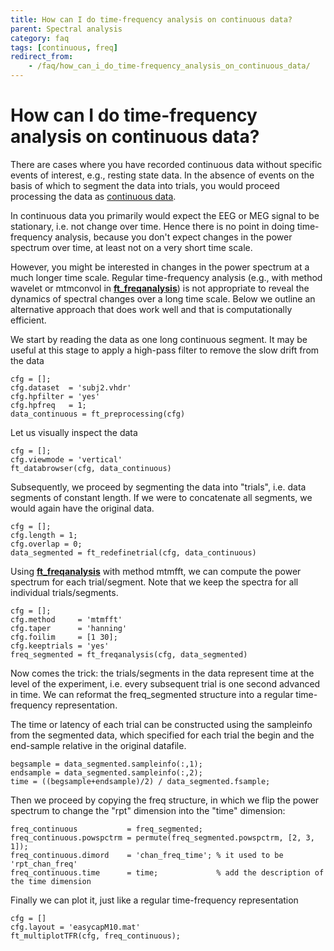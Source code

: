 ```yaml
---
title: How can I do time-frequency analysis on continuous data?
parent: Spectral analysis
category: faq
tags: [continuous, freq]
redirect_from:
    - /faq/how_can_i_do_time-frequency_analysis_on_continuous_data/
---
```


# How can I do time-frequency analysis on continuous data?

There are cases where you have recorded continuous data without specific events of interest, e.g., resting state data. In the absence of events on the basis of which to segment the data into trials, you would proceed processing the data as [continuous data](/tutorial/continuous).

In continuous data you primarily would expect the EEG or MEG signal to be stationary, i.e. not change over time. Hence there is no point in doing time-frequency analysis, because you don't expect changes in the power spectrum over time, at least not on a very short time scale.

However, you might be interested in changes in the power spectrum at a much longer time scale. Regular time-frequency analysis (e.g., with method wavelet or mtmconvol in **[ft_freqanalysis](/reference/ft_freqanalysis)**) is not appropriate to reveal the dynamics of spectral changes over a long time scale. Below we outline an alternative approach that does work well and that is computationally efficient.

We start by reading the data as one long continuous segment. It may be useful at this stage to apply a high-pass filter to remove the slow drift from the data

    cfg = [];
    cfg.dataset  = 'subj2.vhdr'
    cfg.hpfilter = 'yes'
    cfg.hpfreq   = 1;
    data_continuous = ft_preprocessing(cfg)

Let us visually inspect the data

    cfg = [];
    cfg.viewmode = 'vertical'
    ft_databrowser(cfg, data_continuous)

Subsequently, we proceed by segmenting the data into "trials", i.e. data segments of constant length. If we were to concatenate all segments, we would again have the original data.

    cfg = [];
    cfg.length = 1;
    cfg.overlap = 0;
    data_segmented = ft_redefinetrial(cfg, data_continuous)

Using **[ft_freqanalysis](/reference/ft_freqanalysis)** with method mtmfft, we can compute the power spectrum for each trial/segment. Note that we keep the spectra for all individual trials/segments.

    cfg = [];
    cfg.method     = 'mtmfft'
    cfg.taper      = 'hanning'
    cfg.foilim     = [1 30];
    cfg.keeptrials = 'yes'
    freq_segmented = ft_freqanalysis(cfg, data_segmented)

Now comes the trick: the trials/segments in the data represent time at the level of the experiment, i.e. every subsequent trial is one second advanced in time. We can reformat the freq_segmented structure into a regular time-frequency representation.

The time or latency of each trial can be constructed using the sampleinfo from the segmented data, which specified for each trial the begin and the end-sample relative in the original datafile.

    begsample = data_segmented.sampleinfo(:,1);
    endsample = data_segmented.sampleinfo(:,2);
    time = ((begsample+endsample)/2) / data_segmented.fsample;

Then we proceed by copying the freq structure, in which we flip the power spectrum to change the "rpt" dimension into the "time" dimension:

    freq_continuous           = freq_segmented;
    freq_continuous.powspctrm = permute(freq_segmented.powspctrm, [2, 3, 1]);
    freq_continuous.dimord    = 'chan_freq_time'; % it used to be 'rpt_chan_freq'
    freq_continuous.time      = time;             % add the description of the time dimension

Finally we can plot it, just like a regular time-frequency representation

    cfg = []
    cfg.layout = 'easycapM10.mat'
    ft_multiplotTFR(cfg, freq_continuous);

